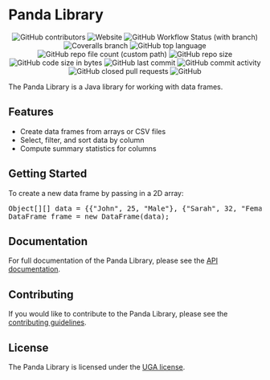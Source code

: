 <!DOCTYPE html>
<html lang="en">
<head>
<meta charset="UTF-8"><title>Panda Library</title>
</head>
<body>
<h1>Panda Library</h1>
<p align="center">
<img alt="GitHub contributors" src="https://img.shields.io/github/contributors/Al-NadhariFaroq/jbiblio-analyse-de-donnees?style=plastic">
<img alt="Website" src="https://img.shields.io/website?down_color=lightgrey&down_message=down&style=plastic&up_color=blue&up_message=up&url=https%3A%2F%2Fgithub.com%2FAl-NadhariFaroq%2Fjbiblio-analyse-de-donnees">
<img alt="GitHub Workflow Status (with branch)" src="https://img.shields.io/github/actions/workflow/status/Al-NadhariFaroq/jbiblio-analyse-de-donnees/maven.yml?branch=main&style=plastic">
<img alt="Coveralls branch" src="https://img.shields.io/badge/coverage-98%25-brightgreen?style=plastic">
<img alt="GitHub top language" src="https://img.shields.io/github/languages/top/Al-NadhariFaroq/jbiblio-analyse-de-donnees?branch=main&style=plastic">
<img alt="GitHub repo file count (custom path)" src="https://img.shields.io/github/directory-file-count/Al-NadhariFaroq/jbiblio-analyse-de-donnees/src/main/java/fr/uga/bib?style=plastic">
<img alt="GitHub repo size" src="https://img.shields.io/github/repo-size/Al-NadhariFaroq/jbiblio-analyse-de-donnees?style=plastic">
<img alt="GitHub code size in bytes" src="https://img.shields.io/github/languages/code-size/Al-NadhariFaroq/jbiblio-analyse-de-donnees?style=plastic">
<img alt="GitHub last commit" src="https://img.shields.io/github/last-commit/Al-NadhariFaroq/jbiblio-analyse-de-donnees?style=plastic">
<img alt="GitHub commit activity" src="https://img.shields.io/github/commit-activity/w/Al-NadhariFaroq/jbiblio-analyse-de-donnees?style=plastic">
<img alt="GitHub closed pull requests" src="https://img.shields.io/github/issues-pr-closed/Al-NadhariFaroq/jbiblio-analyse-de-donnees?style=plastic">
<img alt="GitHub" src="https://img.shields.io/github/license/Al-NadhariFaroq/jbiblio-analyse-de-donnees?style=plastic">
</p>
<p>The Panda Library is a Java library for working with data frames.</p>
<h2>Features</h2>
<ul>
<li>Create data frames from arrays or CSV files</li>
<li>Select, filter, and sort data by column</li>
<li>Compute summary statistics for columns</li>
</ul>
<h2>Getting Started</h2>
<p>To create a new data frame by passing in a 2D array:</p>
<pre>
Object[][] data = {{"John", 25, "Male"}, {"Sarah", 32, "Female"}};
DataFrame frame = new DataFrame(data);
</pre>
<h2>Documentation</h2>
<p>For full documentation of the Panda Library, please see the <a href="https://github.com/example/panda/blob/main/docs/api/index.html">API documentation</a>.</p>
<h2>Contributing</h2>
<p>If you would like to contribute to the Panda Library, please see the <a href="https://github.com/example/panda/blob/main/CONTRIBUTING.md">contributing guidelines</a>.</p>
<h2>License</h2>
<p>The Panda Library is licensed under the <a href="https://github.com/example/panda/blob/main/LICENSE.md">UGA license</a>.</p>
</body>
</html>